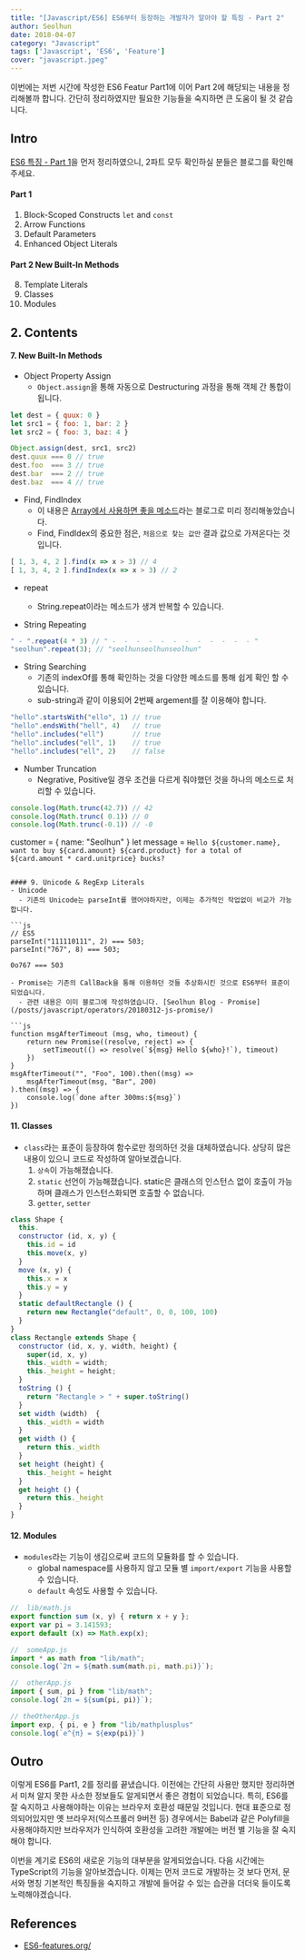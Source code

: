 ```yaml
---
title: "[Javascript/ES6] ES6부터 등장하는 개발자가 알아야 할 특징 - Part 2"
author: Seolhun
date: 2018-04-07
category: "Javascript"
tags: ['Javascript', 'ES6', 'Feature']
cover: "javascript.jpeg"
---
```

이번에는 저번 시간에 작성한 ES6 Featur Part1에 이어 Part 2에 해당되는 내용을 정리해볼까 합니다. 간단히 정리하였지만 필요한 기능들을 숙지하면 큰 도움이 될 것 같습니다.


## Intro
[ES6 특징 - Part 1](/posts/javascript/20180406-js-es6-featured-1/)을 먼저 정리하였으니, 2파트 모두 확인하실 분들은 블로그를 확인해주세요.

#### Part 1
1. Block-Scoped Constructs `let` and `const`
2. Arrow Functions
3. Default Parameters
4. Enhanced Object Literals
#### Part 2 New Built-In Methods
8. Template Literals
11. Classes
12. Modules

## 2. Contents
#### 7. New Built-In Methods
- Object Property Assign
  - `Object.assign`을 통해 자동으로 Destructuring 과정을 통해 객체 간 통합이 됩니다.

```js
let dest = { quux: 0 }
let src1 = { foo: 1, bar: 2 }
let src2 = { foo: 3, baz: 4 }

Object.assign(dest, src1, src2)
dest.quux === 0 // true
dest.foo  === 3 // true
dest.bar  === 2 // true
dest.baz  === 4 // true
```

- Find, FindIndex
  - 이 내용은 [Array에서 사용하면 좋을 메소드](posts/javascript/operators/20180407-js-goodarraymethods/)라는 블로그로 미리 정리해놓았습니다.
  - Find, FindIdex의 중요한 점은, `처음으로 찾는 값만` 결과 값으로 가져온다는 것입니다.

```js
[ 1, 3, 4, 2 ].find(x => x > 3) // 4
[ 1, 3, 4, 2 ].findIndex(x => x > 3) // 2
```

- repeat
  - String.repeat이라는 메소드가 생겨 반복할 수 있습니다.

- String Repeating

```js
" - ".repeat(4 * 3) // " -  -  -  -  -  -  -  -  -  -  -  - "
"seolhun".repeat(3); // "seolhunseolhunseolhun"
```

- String Searching
  - 기존의 indexOf를 통해 확인하는 것을 다양한 메소드를 통해 쉽게 확인 할 수 있습니다.
  - sub-string과 같이 이용되어 2번째 argement를 잘 이용해야 합니다.

```js
"hello".startsWith("ello", 1) // true
"hello".endsWith("hell", 4)   // true
"hello".includes("ell")       // true
"hello".includes("ell", 1)    // true
"hello".includes("ell", 2)    // false
```

- Number Truncation
  - Negrative, Positive일 경우 조건을 다르게 줘야했던 것을 하나의 메소드로 처리할 수 있습니다.

```js
console.log(Math.trunc(42.7)) // 42
console.log(Math.trunc( 0.1)) // 0
console.log(Math.trunc(-0.1)) // -0
```


 customer = { name: "Seolhun" }
let message = `Hello ${customer.name}, want to buy ${card.amount} ${card.product} for a total of ${card.amount * card.unitprice} bucks?`
```

#### 9. Unicode & RegExp Literals
- Unicode
  - 기존의 Unicode는 parseInt를 했어야하지만, 이제는 추가적인 작업없이 비교가 가능합니다.

```js
// ES5
parseInt("111110111", 2) === 503;
parseInt("767", 8) === 503;

0o767 === 503

- Promise는 기존의 CallBack을 통해 이용하던 것들 추상화시킨 것으로 ES6부터 표준이 되었습니다.
  - 관련 내용은 이미 블로그에 작성하였습니다. [Seolhun Blog - Promise](/posts/javascript/operators/20180312-js-promise/)

```js
function msgAfterTimeout (msg, who, timeout) {
    return new Promise((resolve, reject) => {
        setTimeout(() => resolve(`${msg} Hello ${who}!`), timeout)
    })
}
msgAfterTimeout("", "Foo", 100).then((msg) =>
    msgAfterTimeout(msg, "Bar", 200)
).then((msg) => {
    console.log(`done after 300ms:${msg}`)
})
```

#### 11. Classes
- `class`라는 표준이 등장하여 함수로만 정의하던 것을 대체하였습니다. 상당히 많은 내용이 있으니 코드로 작성하여 알아보겠습니다.
  1. `상속`이 가능해졌습니다.
  2. `static` 선언이 가능해졌습니다. static은 클래스의 인스턴스 없이 호출이 가능하며 클래스가 인스턴스화되면 호출할 수 없습니다.
  3. `getter`, `setter`

```js
class Shape {
  this.
  constructor (id, x, y) {
    this.id = id
    this.move(x, y)
  }
  move (x, y) {
    this.x = x
    this.y = y
  }
  static defaultRectangle () {
    return new Rectangle("default", 0, 0, 100, 100)
  }
}
class Rectangle extends Shape {
  constructor (id, x, y, width, height) {
    super(id, x, y)
    this._width = width;
    this._height = height;
  }
  toString () {
    return "Rectangle > " + super.toString()
  }
  set width (width)  {
    this._width = width
  }
  get width () {
    return this._width
  }
  set height (height) {
    this._height = height
  }
  get height () {
    return this._height
  }
}
```

#### 12. Modules
- `modules`라는 기능이 생김으로써 코드의 모듈화를 할 수 있습니다.
  - global namespace를 사용하지 않고 모듈 별 `import/export` 기능을 사용할 수 있습니다.
  - `default` 속성도 사용할 수 있습니다.

```js
//  lib/math.js
export function sum (x, y) { return x + y };
export var pi = 3.141593;
export default (x) => Math.exp(x);

//  someApp.js
import * as math from "lib/math";
console.log(`2π = ${math.sum(math.pi, math.pi)}`);

//  otherApp.js
import { sum, pi } from "lib/math";
console.log(`2π = ${sum(pi, pi)}`);

// theOtherApp.js
import exp, { pi, e } from "lib/mathplusplus"
console.log(`e^{π} = ${exp(pi)}`)
```

## Outro
이렇게 ES6를 Part1, 2를 정리를 끝냈습니다. 이전에는 간단히 사용만 했지만 정리하면서 미쳐 알지 못한 사소한 정보들도 알게되면서 좋은 경험이 되었습니다. 특히, ES6를 잘 숙지하고 사용해야하는 이유는 브라우저 호환성 때문일 것입니다. 현대 표준으로 정의되어있지만 옛 브라우저(익스프롤러 9버전 등) 경우에서는 Babel과 같은 Polyfill을 사용해야하지만 브라우저가 인식하여 호환성을 고려한 개발에는 버전 별 기능을 잘 숙지해야 합니다.

이번을 계기로 ES6의 새로운 기능의 대부분을 알게되었습니다. 다음 시간에는 TypeScript의 기능을 알아보겠습니다. 이제는 먼저 코드로 개발하는 것 보다 먼저, 문서와 명칭 기본적인 특징들을 숙지하고 개발에 들어갈 수 있는 습관을 더더욱 들이도록 노력해야겠습니다.

## References
- [ES6-features.org/](http://es6-features.org/)
